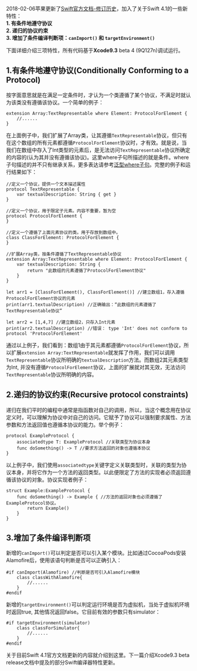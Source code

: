 2018-02-06苹果更新了[Swift官方文档-修订历史][1]，加入了关于Swift 4.1的一些新特性：  
**1\. 有条件地遵守协议**  
**2\. 递归的协议约束**  
**3\. 增加了条件编译判断项：`canImport()` 和 `targetEnvironment()`**

下面详细介绍三项特性，所有代码基于**Xcode9.3** beta 4 (9Q127n)调试运行。

## 1\.有条件地遵守协议(Conditionally Conforming to a Protocol)

按字面意思就是在满足一定条件时，才认为一个类遵循了某个协议，不满足时就认为该类没有遵循该协议。一个简单的例子：

    extension Array:TextRepresentable where Element: ProtocolForElement {
        //......
    }
    

在上面例子中，我们扩展了Array类，让其遵循`TextRepresentable`协议，但只有在这个数组的所有元素都遵循`ProtocolForElement`协议时，才有效。就是说，当我们在数组中存入了Int类型的元素后，是无法访问`TextRepresentable`协议所确定的内容的(认为其并没有遵循该协议)。这里where子句所描述的就是条件。where子句描述的并不只有继承关系，更多表达请参考[泛型where子句][2]。完整的例子和运行结果如下：

    //定义一个协议，提供一个文本描述属性
    protocol TextRepresentable { 
        var textualDescription: String { get }
    }
    
    //定义一个协议，用于限定子元素。内容不重要，暂为空
    protocol ProtocolForElement { 
    }
    
    //定义一个遵循了上面元素协议的类。用于存放到数组中。
    class ClassForElement: ProtocolForElement { 
    }
    
    //扩展Array类，按条件遵循了TextRepresentable协议
    extension Array:TextRepresentable where Element: ProtocolForElement { 
        var textualDescription: String {
            return "此数组的元素遵循了ProtocolForElement协议"
        }
    }
    
    let arr1 = [ClassForElement(), ClassForElement()] //建立数组1，存入遵循ProtocolForElement协议的元素
    print(arr1.textualDescription) //正确输出：“此数组的元素遵循了TextRepresentable协议”
    
    let arr2 = [1,4,7] //建立数组2，只存入Int元素
    print(arr2.textualDescription) //错误： type 'Int' does not conform to protocol 'ProtocolForElement'
    

通过以上例子，我们看到：数组1由于其元素都遵循`ProtocolForElement`协议，所以扩展`extension Array:TextRepresentable`就发挥了作用，我们可以调用`TextRepresentable`协议所明确的`textualDescription`方法。而数组2其元素类型为Int, 并没有遵循`ProtocolForElement`协议，上面的扩展就对其无效，无法访问`TextRepresentable`协议所明确的内容。

## 2\.递归的协议约束(Recursive protocol constraints)

递归在我们平时的编程中通常是指函数对自己的调用，所以，当这个概念用在协议定义时，可以理解为协议中对自己的访问。它赋予了协议可以强制要求属性、方法参数和方法返回值也遵循本协议的能力。举个例子：

    protocol ExampleProtocol {
        associatedtype T: ExampleProtocol //关联类型为协议本身
        func doSomething() -> T //要求方法返回的对象也遵循本协议
    }
    

以上例子中，我们使用`associatedtype`关键字定义关联类型时，关联的类型为协议本身，并将它作为一个方法的返回类型。以此便限定了方法的实现者必须返回遵循该协议的对象。协议实现者例子：

    struct Example:ExampleProtocol {
        func doSomething() -> Example { //方法的返回对象也必须遵循了ExampleProtocol协议。
            return Example()
        }
    }
    

## 3\.增加了条件编译判断项

新增的`canImport()`可以判定是否可以引入某个模块。比如通过CocoaPods安装Alamofire后，使用该语句判断是否可以正确引入：

    #if canImport(Alamofire) //判断是否可引入Alamofire模块
        class classWithAlamofire{
            //......
        }
    #endif
    

新增的`targetEnvironment()`可以判定运行环境是否为虚拟机，当处于虚拟机环境时返回true, 其他情况返回false。它目前有效的参数只有simulator：

    #if targetEnvironment(simulator)
        class classForSimulator{
            //......
        }
    #endif
    

关于目前Swift 4.1官方文档更新的内容就介绍到这里。下一篇介绍Xcode9.3 beta release文档中提及的部分Swift编译器特性更新。

 [1]: https://developer.apple.com/library/content/documentation/Swift/Conceptual/Swift_Programming_Language/RevisionHistory.html#//apple_ref/doc/uid/TP40014097-CH40-ID459
 [2]: https://developer.apple.com/library/content/documentation/Swift/Conceptual/Swift_Programming_Language/Generics.html#//apple_ref/doc/uid/TP40014097-CH26-ID192